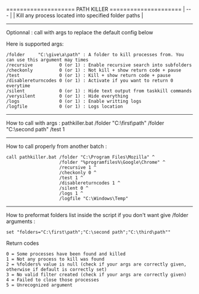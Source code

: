  ====================   PATH KILLER   =====================
|                           ---                            |
|   Kill any process located into specified folder paths   |

--------------------
Optionnal : call with args to replace the default config below

Here is supported args:
```
/folder     "C:\give\a\path" : A folder to kill processes from. You can use this argument may times
/recursive          0 (or 1) : Enable recursive search into subfolders
/checkonly          0 (or 1) : Not kill + show return code + pause
/test               0 (or 1) : Kill + show return code + pause
/disablereturncodes 0 (or 1) : Activate if you want to return 0 everytime
/silent             0 (or 1) : Hide text output from taskkill commands
/verysilent         0 (or 1) : Hide everything
/logs               0 (or 1) : Enable writting logs
/logfile            0 (or 1) : Logs location
```
--------------------

How to call with args : pathkiller.bat /folder "C:\first\path" /folder "C:\second path" /test 1

--------------------
How to call properly from another batch : 
```
call pathkiller.bat /folder "C:\Program Files\Mozilla" ^
                    /folder "%programfiles%\Google\Chrome" ^
                    /recursive 1 ^
                    /checkonly 0 ^
                    /test 1 ^
                    /disablereturncodes 1 ^
                    /silent 0 ^
                    /logs 1 ^
                    /logfile "C:\Windows\Temp"
```
--------------------

How to preformat folders list inside the script if you don't want give /folder arguments :
```
set "folders="C:\first\path";"C:\second path";"C:\third\path""
```

Return codes
```
0 = Some processes have been found and killed
1 = Not any process to kill was found
2 = %folders% value is null (check if your args are correctly given, otherwise if default is correctly set)
3 = No valid filter created (check if your args are correctly given)
4 = Failed to close those processes
5 = Unrecognized argument
```
